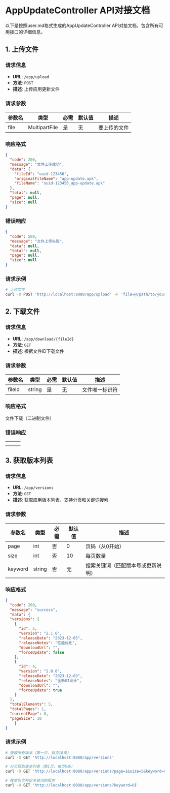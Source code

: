 # AppUpdateController API对接文档
以下是按照user.md格式生成的AppUpdateController API对接文档，包含所有可用接口的详细信息。

## 1. 上传文件

### 请求信息
- **URL**: `/app/upload`
- **方法**: `POST`
- **描述**: 上传应用更新文件

### 请求参数
| 参数名 | 类型          | 必需 | 默认值 | 描述         |
| ------ | ------------- | ---- | ------ | ------------ |
| file   | MultipartFile | 是   | 无     | 要上传的文件 |

### 响应格式
```json
{
  "code": 200,
  "message": "文件上传成功",
  "data": {
    "fileId": "uuid-123456",
    "originalFileName": "app-update.apk",
    "fileName": "uuid-123456_app-update.apk"
  },
  "total": null,
  "page": null,
  "size": null
}
```

### 错误响应
```json
{
  "code": 500,
  "message": "文件上传失败",
  "data": null,
  "total": null,
  "page": null,
  "size": null
}
```

### 请求示例
```bash
# 上传文件
curl -X POST 'http://localhost:8080/app/upload' -F 'file=@/path/to/your/file.apk'
```

## 2. 下载文件

### 请求信息
- **URL**: `/app/download/{fileId}`
- **方法**: `GET`
- **描述**: 根据文件ID下载文件

### 请求参数
| 参数名 | 类型   | 必需 | 默认值 | 描述           |
| ------ | ------ | ---- | ------ | -------------- |
| fileId | string | 是   | 无     | 文件唯一标识符 |

### 响应格式
文件下载（二进制文件）

### 错误响应

|      |      |      |
|--------|------|------|
|      |      |      |
|      |      |      |

## 3. 获取版本列表

### 请求信息
- **URL**: `/app/versions`
- **方法**: `GET`
- **描述**: 获取应用版本列表，支持分页和关键词搜索

### 请求参数
| 参数名  | 类型   | 必需 | 默认值 | 描述                               |
| ------- | ------ | ---- | ------ | ---------------------------------- |
| page    | int    | 否   | 0      | 页码（从0开始）                    |
| size    | int    | 否   | 10     | 每页数量                           |
| keyword | string | 否   | 无     | 搜索关键词（匹配版本号或更新说明） |

### 响应格式
```json
{
  "code": 200,
  "message": "success",
  "data": {
  "versions": [
    {
      "id": 5,
      "version": "2.1.0",
      "releaseDate": "2023-12-05",
      "releaseNotes": "性能优化",
      "downloadUrl": "",
      "forceUpdate": false
    },
    {
      "id": 4,
      "version": "2.0.0",
      "releaseDate": "2023-12-03",
      "releaseNotes": "全新UI设计",
      "downloadUrl": "",
      "forceUpdate": true
    }
  ],
  "totalElements": 5,
  "totalPages": 1,
  "currentPage": 0,
  "pageSize": 10
	}
}

```

### 请求示例
```bash
# 获取所有版本（第一页，每页10条）
curl -X GET 'http://localhost:8080/app/versions'

# 分页获取版本列表（第1页，每页5条）
curl -X GET 'http://localhost:8080/app/versions?page=1&size=5&keyword=哈哈哈'

# 搜索包含特定关键词的版本
curl -X GET 'http://localhost:8080/app/versions?keyword=UI'
```
